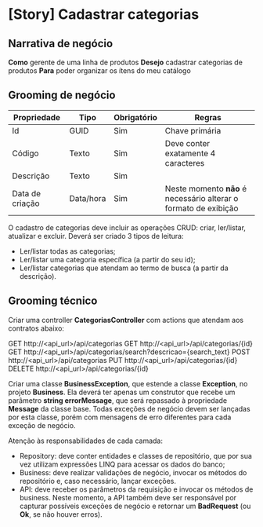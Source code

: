 # [Story] Cadastrar categorias

## Narrativa de negócio

**Como** gerente de uma linha de produtos
**Desejo** cadastrar categorias de produtos
**Para** poder organizar os ítens do meu catálogo

## Grooming de negócio

Propriedade | Tipo | Obrigatório | Regras
--- | --- | --- | ---
Id | GUID | Sim | Chave primária
Código | Texto | Sim | Deve conter exatamente 4 caracteres
Descrição | Texto | Sim |
Data de criação | Data/hora | Sim | Neste momento **não** é necessário alterar o formato de exibição

O cadastro de categorias deve incluir as operações CRUD: criar, ler/listar, atualizar e excluir. Deverá ser criado 3 tipos de leitura:
* Ler/listar todas as categorias;
* Ler/listar uma categoria específica (a partir do seu id);
* Ler/listar categorias que atendam ao termo de busca (a partir da descrição).

## Grooming técnico

Criar uma controller **CategoriasController** com actions que atendam aos contratos abaixo:

GET http://<api_url>/api/categorias
GET http://<api_url>/api/categorias/{id}
GET http://<api_url>/api/categorias/search?descricao={search_text}
POST http://<api_url>/api/categorias
PUT http://<api_url>/api/categorias/{id}
DELETE http://<api_url>/api/categorias/{id}

Criar uma classe **BusinessException**, que estende a classe **Exception**, no projeto **Business**. Ela deverá ter apenas um construtor que recebe um parâmetro **string errorMessage**, que será repassado à propriedade **Message** da classe base. Todas exceções de negócio devem ser lançadas por esta classe, porém com mensagens de erro diferentes para cada exceção de negócio.

Atenção às responsabilidades de cada camada:
* Repository: deve conter entidades e classes de repositório, que por sua vez utilizam expressões LINQ para acessar os dados do banco;
* Business: deve realizar validações de negócio, invocar os métodos do repositório e, caso necessário, lançar exceções.
* API: deve receber os parâmetros da requisição e invocar os métodos de business. Neste momento, a API também deve ser responsável por capturar possíveis exceções de negócio e retornar um **BadRequest** (ou **Ok**, se não houver erros).